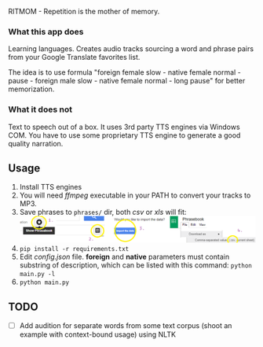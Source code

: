 RITMOM - Repetition is the mother of memory.


### What this app does
Learning languages.
Creates audio tracks sourcing a word and phrase pairs from your Google Translate favorites list.

The idea is to use formula
"foreign female slow - native female normal - pause - foreign male slow - native female normal - long pause"
for better memorization.


### What it does not
Text to speech out of a box. It uses 3rd party TTS engines via Windows COM. You have to use
some proprietary TTS engine to generate a good quality narration.


## Usage

1. Install TTS engines
2. You will need *ffmpeg* executable in your PATH to convert your tracks to MP3.
3. Save phrases to `phrases/` dir, both *csv* or *xls* will fit:
![](doc/howto-google-translate.png)
4. `pip install -r requirements.txt`
5. Edit *config.json* file.
**foreign** and **native** parameters must contain substring of description, which can be listed
with this command: `python main.py -l`
6. `python main.py`


## TODO

- [ ] Add audition for separate words from some text corpus (shoot an example with context-bound usage) using NLTK
